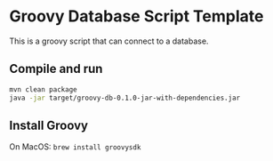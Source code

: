 # Groovy Database Script Template

This is a groovy script that can connect to a database.

## Compile and run

```sh
mvn clean package
java -jar target/groovy-db-0.1.0-jar-with-dependencies.jar 
```

## Install Groovy

On MacOS: ```brew install groovysdk```